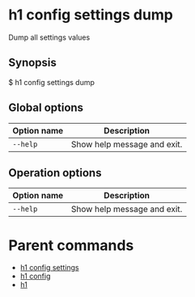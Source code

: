 
# h1 config settings dump

Dump all settings values

## Synopsis

$ h1 config settings dump <options>

## Global options

| Option name  | Description                 |
| ------------ | --------------------------- |
| ```--help``` | Show help message and exit. |

## Operation options

| Option name  | Description                 |
| ------------ | --------------------------- |
| ```--help``` | Show help message and exit. |

# Parent commands

* [h1 config settings](./../README.md)
* [h1 config](./../../README.md)
* [h1](./../../../README.md)
